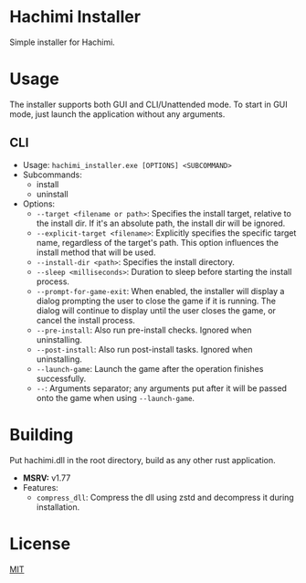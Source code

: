 # Hachimi Installer
Simple installer for Hachimi.

# Usage
The installer supports both GUI and CLI/Unattended mode. To start in GUI mode, just launch the application without any arguments.

## CLI
- Usage: `hachimi_installer.exe [OPTIONS] <SUBCOMMAND>`
- Subcommands:
    - install
    - uninstall
- Options:
    - `--target <filename or path>`: Specifies the install target, relative to the install dir. If it's an absolute path, the install dir will be ignored.
    - `--explicit-target <filename>`: Explicitly specifies the specific target name, regardless of the target's path. This option influences the install method that will be used.
    - `--install-dir <path>`: Specifies the install directory.
    - `--sleep <milliseconds>`: Duration to sleep before starting the install process.
    - `--prompt-for-game-exit`: When enabled, the installer will display a dialog prompting the user to close the game if it is running. The dialog will continue to display until the user closes the game, or cancel the install process.
    - `--pre-install`: Also run pre-install checks. Ignored when uninstalling.
    - `--post-install`: Also run post-install tasks. Ignored when uninstalling.
    - `--launch-game`: Launch the game after the operation finishes successfully.
    - `--`: Arguments separator; any arguments put after it will be passed onto the game when using `--launch-game`.

# Building
Put hachimi.dll in the root directory, build as any other rust application.

- **MSRV:** v1.77
- Features:
    - `compress_dll`: Compress the dll using zstd and decompress it during installation.

# License
[MIT](LICENSE)